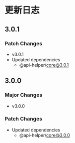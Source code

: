 # 更新日志

## 3.0.1

### Patch Changes

- v3.0.1
- Updated dependencies
  - @api-helper/core@3.0.1

## 3.0.0

### Major Changes

- v3.0.0

### Patch Changes

- Updated dependencies
  - @api-helper/core@3.0.0
